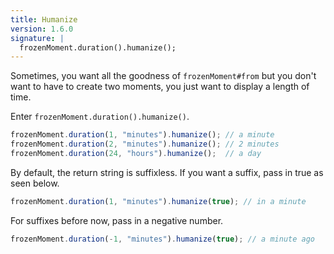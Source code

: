 ```yaml
---
title: Humanize
version: 1.6.0
signature: |
  frozenMoment.duration().humanize();
---
```



Sometimes, you want all the goodness of `frozenMoment#from` but you don't want to have to create two moments, you just want to display a length of time.

Enter `frozenMoment.duration().humanize()`.

```javascript
frozenMoment.duration(1, "minutes").humanize(); // a minute
frozenMoment.duration(2, "minutes").humanize(); // 2 minutes
frozenMoment.duration(24, "hours").humanize();  // a day
```

By default, the return string is suffixless. If you want a suffix, pass in true as seen below.

```javascript
frozenMoment.duration(1, "minutes").humanize(true); // in a minute
```

For suffixes before now, pass in a negative number.

```javascript
frozenMoment.duration(-1, "minutes").humanize(true); // a minute ago
```
